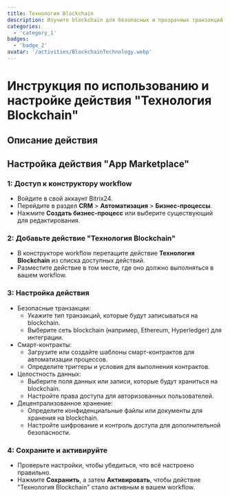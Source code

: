 ```yaml
---
title: Технология Blockchain
description: Изучите blockchain для безопасных и прозрачных транзакций.
categories: 
  - 'category_1'
badges: 
  - 'badge_2'
avatar: '/activities/BlockchainTechnology.webp'
---
```

# Инструкция по использованию и настройке действия "Технология Blockchain"

## Описание действия

## **Настройка действия "App Marketplace"**

### 1: Доступ к конструктору workflow
- Войдите в свой аккаунт Bitrix24.
- Перейдите в раздел **CRM** > **Автоматизация** > **Бизнес-процессы**.
- Нажмите **Создать бизнес-процесс** или выберите существующий для редактирования.

### 2: Добавьте действие "Технология Blockchain"
- В конструкторе workflow перетащите действие **Технология Blockchain** из списка доступных действий.
- Разместите действие в том месте, где оно должно выполняться в вашем workflow.

### 3: Настройка действия
- Безопасные транзакции:
  - Укажите тип транзакций, которые будут записываться на blockchain.
  - Выберите сеть blockchain (например, Ethereum, Hyperledger) для интеграции.
- Смарт-контракты:
  - Загрузите или создайте шаблоны смарт-контрактов для автоматизации процессов.
  - Определите триггеры и условия для выполнения контрактов.
- Целостность данных:
  - Выберите поля данных или записи, которые будут храниться на blockchain.
  - Настройте права доступа для авторизованных пользователей.
- Децентрализованное хранение:
  - Определите конфиденциальные файлы или документы для хранения на blockchain.
  - Настройте шифрование и контроль доступа для дополнительной безопасности.

### 4: Сохраните и активируйте
- Проверьте настройки, чтобы убедиться, что всё настроено правильно.
- Нажмите **Сохранить**, а затем **Активировать**, чтобы действие "Технология Blockchain" стало активным в вашем workflow.